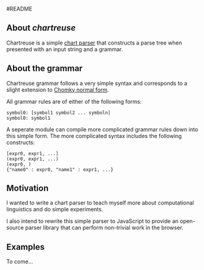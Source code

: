 #README

## About *chartreuse*	

Chartreuse is a simple [chart parser](http://en.wikipedia.org/wiki/Chart_parser) that constructs a parse tree when presented with an input string and a grammar.

## About the grammar

Chartreuse grammar follows a very simple syntax and corresponds to a slight extension to [Chomky normal form](http://en.wikipedia.org/wiki/Chomsky_normal_form).

All grammar rules are of either of the following forms:

    symbol0: [symbol1 symbol2 ... symboln]
    symbol0: symbol1

A seperate module can compile more complicated grammar rules down into this simple form. The more complicated syntax includes the following constructs:

    [expr0, expr1, ...]
    (expr0, expr1, ...)
    (expr0, )
    {"name0" : expr0, "name1" : expr1, ...}

## Motivation

I wanted to write a chart parser to teach myself more about computational linguistics and do simple experiments.

I also intend to rewrite this simple parser to JavaScript to provide an open-source parser library that can perform non-trivial work in the browser.

## Examples

To come...